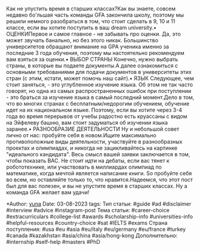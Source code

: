 Как не упустить время в старших классах?Как вы знаете, совсем недавно бо'льшая часть команды GFA закончила школу, поэтому мы решили немного разобраться в том, что стоит сделать в 9, 10 и 11 классе, если вы хотите поступить в ваш dream university.• ОЦЕНКИПервое и самое главное - не забывать про оценки. Да, это может звучать банально, но без этого никак. Большинство университетов обращают внимание на GPA ученика именно за последние 3 года обучения, поэтому мы настоятельно рекомендуем вам взяться за оценки.• ВЫБОР СТРАНЫ Конечно, нужно выбрать страны, в которые вы подаете документы.А далее ознакомиться с основными требованиями для подачи документов в университеты этих стран (с этим, кстати, может помочь наш сайт).• ЯЗЫК Следующее, чем стоит заняться, - это углубленное изучение языка. Об этом не так часто говорят, но одна из самых распространенных ошибок при поступлении - это браться за изучение языка в самый последний момент.Дело в том, что во многих странах с бесплатным/недорогим обучением, обучение идет на их национальном языке. Поэтому, если вы хотите через 3-4 года во время перерывов от учебы радостно есть круассаны с видом на Эйфелеву башню, вам стоит задуматься об изучении языка заранее.• РАЗНООБРАЗИЕ ДЕЯТЕЛЬНОСТИ Ну и небольшой совет лично от нас: пробуйте себя в новом.Ищите максимально противоположные виды деятельности, участвуйте в разнообразных проектах и олимпиадах, и никогда не зацикливайтесь на картинке "идеального кандидата". Весь смысл вашей заявки заключается в том, чтобы показать ВАС. Не стоит идти на дебаты, если вас тянет к робототехнике, или участвовать в миллиардах олимпиад по математике, когда мечтой является написание книги. So пробуйте себя во всем, но оставляйте только то, что нравится.Надеемся, что этот пост был для вас полезен, и вы не упустите время в старших классах. Ну а команда GFA желает вам удачи! 

*Author: [yuna](https://t.me/auilt)
Date: 03-08-2023
tags:
Тип статьи:
#guide 
#ad
#disclaimer
#interview
#advice
#instagram-post
Тема статьи:
#career-choice
#extracurriculars
#college-list
#awards
#scholarship-info
#universities-info
#helpful-resources
#country-choice 
#sat
#IELTS
#exams
Страна поступления:
#usa
#eu
#asia
#eu/italy
#eu/germany
#eu/france
#turkey
#canada
#kazakhstan
#asia/china 
#asia/hong-kong
Дополнительно:
#internship 
#self-help
#masters
#PhD










